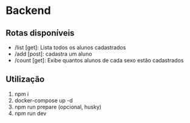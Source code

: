 # Backend

## Rotas disponíveis

- /list [get]: Lista todos os alunos cadastrados
- /add [post]: cadastra um aluno
- /count [get]: Exibe quantos alunos de cada sexo estão cadastrados

## Utilização

1. npm i
2. docker-compose up -d
3. npm run prepare (opcional, husky)
4. npm run dev
